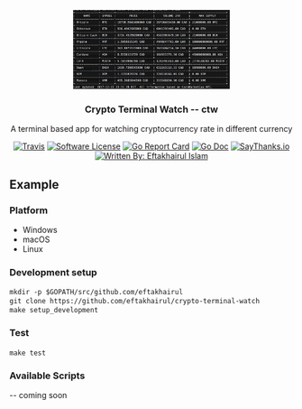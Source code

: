 <p align="center">
  <img alt="ctw Logo" src="https://raw.githubusercontent.com/eftakhairul/crypto-terminal-watch/master/assets/pic1.png" height="140" />
  <h3 align="center">Crypto Terminal Watch -- ctw</h3>
  <p align="center">A terminal based app for watching cryptocurrency rate in different currency</p>
  <p align="center">
    <a href="https://travis-ci.org/eftakhairul/crypto-terminal-watch"><img alt="Travis" src="https://travis-ci.org/eftakhairul/crypto-terminal-watch.svg?branch=master"></a>    
    <a href="/LICENSE.md"><img alt="Software License" src="https://img.shields.io/badge/license-MIT-brightgreen.svg?style=flat-square"></a>        
    <a href="https://goreportcard.com/report/github.com/eftakhairul/crypto-terminal-watch"><img alt="Go Report Card" src="https://goreportcard.com/badge/github.com/eftakhairul/crypto-terminal-watch?style=flat-square"></a>
    <a href="http://godoc.org/github.com/eftakhairul/crypto-terminal-watch"><img alt="Go Doc" src="https://img.shields.io/badge/godoc-reference-blue.svg?style=flat-square"></a>
    <a href="https://saythanks.io/to/eftakhairul"><img alt="SayThanks.io" src="https://img.shields.io/badge/SayThanks.io-%E2%98%BC-1EAEDB.svg?style=flat-square"></a>
    <a href="https://github.com/eftakhairul"><img alt="Written By: Eftakhairul Islam" src="https://img.shields.io/badge/powered%20by-Eftakhairul%20Islam-green.svg?style=flat-square"></a>
  </p>
</p>

## Example

### Platform
* Windows
* macOS
* Linux

### Development setup
```console
mkdir -p $GOPATH/src/github.com/eftakhairul
git clone https://github.com/eftakhairul/crypto-terminal-watch
make setup_development
```

### Test
```console
make test
```

### Available Scripts

-- coming soon
